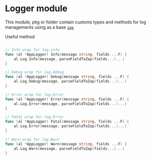 # Logger module

This module, pkg or folder contain customs types and methods for log managements using as a base [`zap`](go.uber.org/zap)

Useful method 

```go

// Info wrap for log.info
func (al *AppLogger) Info(message string, fields ...F) {
	al.Log.Info(message, parseFieldToZap(fields...)...)
}

// Debug wrap for log.Debug
func (al *AppLogger) Debug(message string, fields ...F) {
	al.Log.Debug(message, parseFieldToZap(fields...)...)
}

// Error wrap for log.Error
func (al *AppLogger) Error(message string, fields ...F) {
	al.Log.Error(message, parseFieldToZap(fields...)...)
}

// Fatal wrap for log.Error
func (al *AppLogger) Fatal(message string, fields ...F) {
	al.Log.Error(message, parseFieldToZap(fields...)...)
}

// Warn wrap for log.Warn
func (al *AppLogger) Warn(message string, fields ...F) {
	al.Log.Warn(message, parseFieldToZap(fields...)...)
}
```


